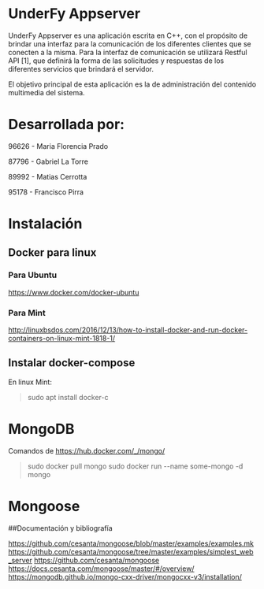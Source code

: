 # UnderFy Appserver

UnderFy Appserver es una aplicación escrita en C++, con el propósito de brindar una interfaz para la comunicación de los
diferentes clientes que se conecten a la misma. Para la interfaz de comunicación se utilizará
Restful API [1], que definirá la forma de las solicitudes y respuestas de los diferentes servicios
que brindará el servidor.

El objetivo principal de esta aplicación es la de administración del contenido multimedia del
sistema.

# Desarrollada por:

96626 - Maria Florencia Prado 

87796 - Gabriel La Torre

89992 - Matias Cerrotta

95178 - Francisco Pirra

# Instalación

## Docker para linux

### Para Ubuntu

https://www.docker.com/docker-ubuntu

### Para Mint

http://linuxbsdos.com/2016/12/13/how-to-install-docker-and-run-docker-containers-on-linux-mint-1818-1/

## Instalar docker-compose

En linux Mint:
>sudo apt install docker-c

# MongoDB

Comandos de https://hub.docker.com/_/mongo/

> sudo docker pull mongo sudo docker run --name some-mongo -d mongo

# Mongoose

##Documentación y bibliografía

https://github.com/cesanta/mongoose/blob/master/examples/examples.mk
https://github.com/cesanta/mongoose/tree/master/examples/simplest_web_server
https://github.com/cesanta/mongoose
https://docs.cesanta.com/mongoose/master/#/overview/
https://mongodb.github.io/mongo-cxx-driver/mongocxx-v3/installation/

